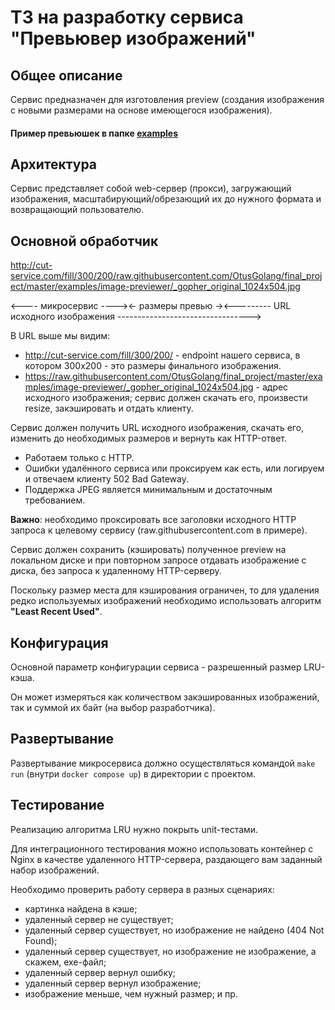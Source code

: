 # ТЗ на разработку сервиса "Превьювер изображений"

## Общее описание
Сервис предназначен для изготовления preview (создания изображения
с новыми размерами на основе имеющегося изображения).

#### Пример превьюшек в папке [examples](./examples/image-previewer)

## Архитектура
Сервис представляет собой web-сервер (прокси), загружающий изображения,
масштабирующий/обрезающий их до нужного формата и возвращающий пользователю.

## Основной обработчик
http://cut-service.com/fill/300/200/raw.githubusercontent.com/OtusGolang/final_project/master/examples/image-previewer/_gopher_original_1024x504.jpg

<---- микросервис ----><- размеры превью -><--------- URL исходного изображения --------------------------------->

В URL выше мы видим:
- http://cut-service.com/fill/300/200/ - endpoint нашего сервиса,
  в котором 300x200 - это размеры финального изображения.
- https://raw.githubusercontent.com/OtusGolang/final_project/master/examples/image-previewer/_gopher_original_1024x504.jpg -
  адрес исходного изображения; сервис должен скачать его, произвести resize, закэшировать и отдать клиенту.

Сервис должен получить URL исходного изображения, скачать его, изменить до необходимых размеров и вернуть как HTTP-ответ.

- Работаем только с HTTP.
- Ошибки удалённого сервиса или проксируем как есть, или логируем и отвечаем клиенту 502 Bad Gateway.
- Поддержка JPEG является минимальным и достаточным требованием.

**Важно**: необходимо проксировать все заголовки исходного HTTP запроса к целевому сервису (raw.githubusercontent.com в примере).

Сервис должен сохранить (кэшировать) полученное preview на локальном диске и при повторном запросе
отдавать изображение с диска, без запроса к удаленному HTTP-серверу.

Поскольку размер места для кэширования ограничен, то для удаления редко используемых изображений
необходимо использовать алгоритм **"Least Recent Used"**.

## Конфигурация
Основной параметр конфигурации сервиса - разрешенный размер LRU-кэша.

Он может измеряться как количеством закэшированных изображений, так и суммой их байт (на выбор разработчика).

## Развертывание
Развертывание микросервиса должно осуществляться командой `make run` (внутри `docker compose up`)
в директории с проектом.

## Тестирование
Реализацию алгоритма LRU нужно покрыть unit-тестами.

Для интеграционного тестирования можно использовать контейнер с Nginx в качестве удаленного HTTP-сервера,
раздающего вам заданный набор изображений.

Необходимо проверить работу сервера в разных сценариях:
* картинка найдена в кэше;
* удаленный сервер не существует;
* удаленный сервер существует, но изображение не найдено (404 Not Found);
* удаленный сервер существует, но изображение не изображение, а скажем, exe-файл;
* удаленный сервер вернул ошибку;
* удаленный сервер вернул изображение;
* изображение меньше, чем нужный размер;
  и пр.